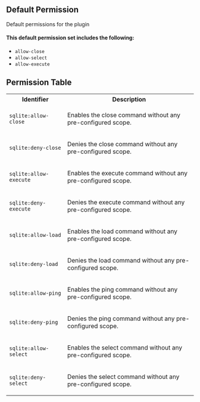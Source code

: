 ## Default Permission

Default permissions for the plugin

#### This default permission set includes the following:

- `allow-close`
- `allow-select`
- `allow-execute`

## Permission Table

<table>
<tr>
<th>Identifier</th>
<th>Description</th>
</tr>


<tr>
<td>

`sqlite:allow-close`

</td>
<td>

Enables the close command without any pre-configured scope.

</td>
</tr>

<tr>
<td>

`sqlite:deny-close`

</td>
<td>

Denies the close command without any pre-configured scope.

</td>
</tr>

<tr>
<td>

`sqlite:allow-execute`

</td>
<td>

Enables the execute command without any pre-configured scope.

</td>
</tr>

<tr>
<td>

`sqlite:deny-execute`

</td>
<td>

Denies the execute command without any pre-configured scope.

</td>
</tr>

<tr>
<td>

`sqlite:allow-load`

</td>
<td>

Enables the load command without any pre-configured scope.

</td>
</tr>

<tr>
<td>

`sqlite:deny-load`

</td>
<td>

Denies the load command without any pre-configured scope.

</td>
</tr>

<tr>
<td>

`sqlite:allow-ping`

</td>
<td>

Enables the ping command without any pre-configured scope.

</td>
</tr>

<tr>
<td>

`sqlite:deny-ping`

</td>
<td>

Denies the ping command without any pre-configured scope.

</td>
</tr>

<tr>
<td>

`sqlite:allow-select`

</td>
<td>

Enables the select command without any pre-configured scope.

</td>
</tr>

<tr>
<td>

`sqlite:deny-select`

</td>
<td>

Denies the select command without any pre-configured scope.

</td>
</tr>
</table>
